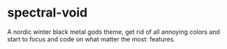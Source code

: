# spectral-void

A nordic winter black metal gods theme, get rid of all annoying colors and start
to focus and code on what matter the most: features.

